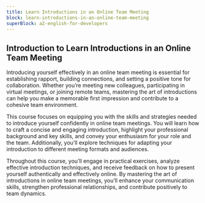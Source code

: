 ```yaml
---
title: Learn Introductions in an Online Team Meeting
block: learn-introductions-in-an-online-team-meeting
superBlock: a2-english-for-developers
---
```


## Introduction to Learn Introductions in an Online Team Meeting

Introducing yourself effectively in an online team meeting is essential for establishing rapport, building connections, and setting a positive tone for collaboration. Whether you’re meeting new colleagues, participating in virtual meetings, or joining remote teams, mastering the art of introductions can help you make a memorable first impression and contribute to a cohesive team environment.

This course focuses on equipping you with the skills and strategies needed to introduce yourself confidently in online team meetings. You will learn how to craft a concise and engaging introduction, highlight your professional background and key skills, and convey your enthusiasm for your role and the team. Additionally, you’ll explore techniques for adapting your introduction to different meeting formats and audiences.

Throughout this course, you’ll engage in practical exercises, analyze effective introduction techniques, and receive feedback on how to present yourself authentically and effectively online. By mastering the art of introductions in online team meetings, you’ll enhance your communication skills, strengthen professional relationships, and contribute positively to team dynamics.
